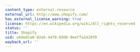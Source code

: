 ```yaml
---
content_type: external-resource
external_url: http://www.shopify.com/
has_external_license_warning: true
license: https://en.wikipedia.org/wiki/All_rights_reserved
status: ''
title: Shopify
uid: a6de02a0-02a6-44f8-89db-0eeffa2420f0
wayback_url: ''
---
```

